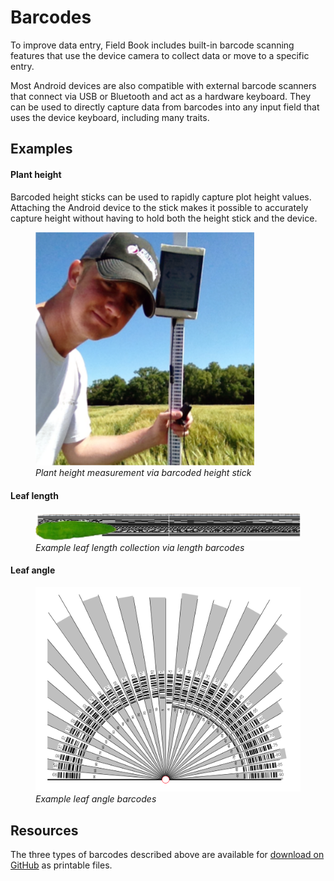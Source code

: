 <link rel="stylesheet" type="text/css" href="_styles/styles.css">

Barcodes
========

To improve data entry, Field Book includes built-in barcode scanning features that use the device camera to collect data or move to a specific entry.

Most Android devices are also compatible with external barcode scanners that connect via USB or Bluetooth and act as a hardware keyboard.
They can be used to directly capture data from barcodes into any input field that uses the device keyboard, including many traits.

Examples
--------

#### Plant height

Barcoded height sticks can be used to rapidly capture plot height values.
Attaching the Android device to the stick makes it possible to accurately capture height without having to hold both the height stick and the device.

<figure class="image">
  <img src="_static/images/barcodes/barcodes_plant_height.png" width="350px" class="screenshot"> 
  <figcaption class="screenshot-caption"><i>Plant height measurement via barcoded height stick</i></figcaption> 
</figure>

#### Leaf length

<figure class="image">
  <img src="_static/images/barcodes/barcodes_leaf_length.png" width="900px" class="screenshot"> 
  <figcaption class="screenshot-caption"><i>Example leaf length collection via length barcodes</i></figcaption> 
</figure>

#### Leaf angle

<figure class="image">
  <img src="_static/images/barcodes/barcodes_leaf_angle.png" width="600px" class="screenshot"> 
  <figcaption class="screenshot-caption"><i>Example leaf angle barcodes</i></figcaption> 
</figure>

Resources
---------

The three types of barcodes described above are available for [download on GitHub](https://github.com/FieldPheno/resources/tree/main/barcodes) as printable files.